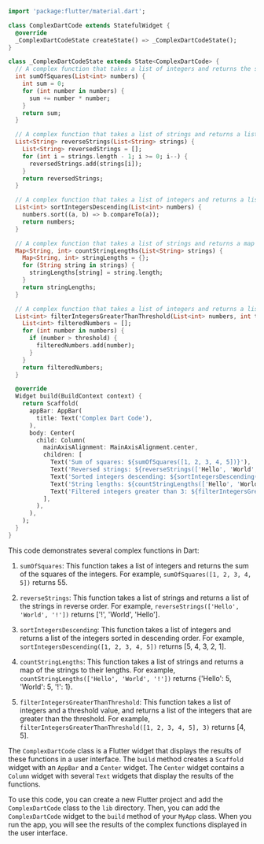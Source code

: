 ```dart
import 'package:flutter/material.dart';

class ComplexDartCode extends StatefulWidget {
  @override
  _ComplexDartCodeState createState() => _ComplexDartCodeState();
}

class _ComplexDartCodeState extends State<ComplexDartCode> {
  // A complex function that takes a list of integers and returns the sum of the squares of the integers
  int sumOfSquares(List<int> numbers) {
    int sum = 0;
    for (int number in numbers) {
      sum += number * number;
    }
    return sum;
  }

  // A complex function that takes a list of strings and returns a list of the strings in reverse order
  List<String> reverseStrings(List<String> strings) {
    List<String> reversedStrings = [];
    for (int i = strings.length - 1; i >= 0; i--) {
      reversedStrings.add(strings[i]);
    }
    return reversedStrings;
  }

  // A complex function that takes a list of integers and returns a list of the integers sorted in descending order
  List<int> sortIntegersDescending(List<int> numbers) {
    numbers.sort((a, b) => b.compareTo(a));
    return numbers;
  }

  // A complex function that takes a list of strings and returns a map of the strings to their lengths
  Map<String, int> countStringLengths(List<String> strings) {
    Map<String, int> stringLengths = {};
    for (String string in strings) {
      stringLengths[string] = string.length;
    }
    return stringLengths;
  }

  // A complex function that takes a list of integers and returns a list of the integers that are greater than a given threshold
  List<int> filterIntegersGreaterThanThreshold(List<int> numbers, int threshold) {
    List<int> filteredNumbers = [];
    for (int number in numbers) {
      if (number > threshold) {
        filteredNumbers.add(number);
      }
    }
    return filteredNumbers;
  }

  @override
  Widget build(BuildContext context) {
    return Scaffold(
      appBar: AppBar(
        title: Text('Complex Dart Code'),
      ),
      body: Center(
        child: Column(
          mainAxisAlignment: MainAxisAlignment.center,
          children: [
            Text('Sum of squares: ${sumOfSquares([1, 2, 3, 4, 5])}'),
            Text('Reversed strings: ${reverseStrings(['Hello', 'World', '!'])}'),
            Text('Sorted integers descending: ${sortIntegersDescending([1, 2, 3, 4, 5])}'),
            Text('String lengths: ${countStringLengths(['Hello', 'World', '!'])}'),
            Text('Filtered integers greater than 3: ${filterIntegersGreaterThanThreshold([1, 2, 3, 4, 5], 3)}'),
          ],
        ),
      ),
    );
  }
}
```

This code demonstrates several complex functions in Dart:

1. `sumOfSquares`: This function takes a list of integers and returns the sum of the squares of the integers. For example, `sumOfSquares([1, 2, 3, 4, 5])` returns 55.

2. `reverseStrings`: This function takes a list of strings and returns a list of the strings in reverse order. For example, `reverseStrings(['Hello', 'World', '!'])` returns ['!', 'World', 'Hello'].

3. `sortIntegersDescending`: This function takes a list of integers and returns a list of the integers sorted in descending order. For example, `sortIntegersDescending([1, 2, 3, 4, 5])` returns [5, 4, 3, 2, 1].

4. `countStringLengths`: This function takes a list of strings and returns a map of the strings to their lengths. For example, `countStringLengths(['Hello', 'World', '!'])` returns {'Hello': 5, 'World': 5, '!': 1}.

5. `filterIntegersGreaterThanThreshold`: This function takes a list of integers and a threshold value, and returns a list of the integers that are greater than the threshold. For example, `filterIntegersGreaterThanThreshold([1, 2, 3, 4, 5], 3)` returns [4, 5].

The `ComplexDartCode` class is a Flutter widget that displays the results of these functions in a user interface. The `build` method creates a `Scaffold` widget with an `AppBar` and a `Center` widget. The `Center` widget contains a `Column` widget with several `Text` widgets that display the results of the functions.

To use this code, you can create a new Flutter project and add the `ComplexDartCode` class to the `lib` directory. Then, you can add the `ComplexDartCode` widget to the `build` method of your `MyApp` class. When you run the app, you will see the results of the complex functions displayed in the user interface.